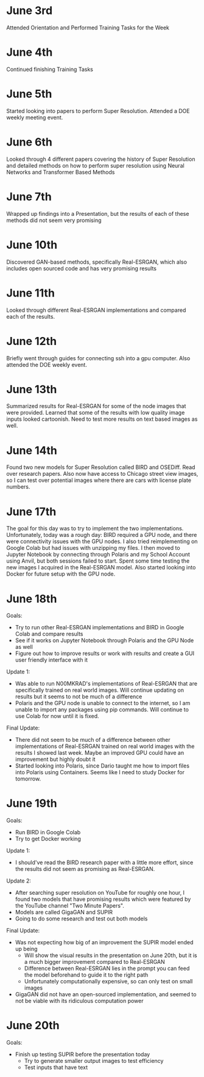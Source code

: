 # June 3rd

Attended Orientation and Performed Training Tasks for the Week

# June 4th

Continued finishing Training Tasks

# June 5th

Started looking into papers to perform Super Resolution. Attended a DOE weekly meeting event.

# June 6th

Looked through 4 different papers covering the history of Super Resolution and detailed methods on  how to perform super resolution using Neural Networks and Transformer Based Methods

# June 7th 

Wrapped up findings into a Presentation, but the results of each of these methods did not seem very promising

# June 10th

Discovered GAN-based methods, specifically Real-ESRGAN, which also includes open sourced code and has very promising results

# June 11th

Looked through different Real-ESRGAN implementations and compared each of the results. 

# June 12th

Briefly went through guides for connecting ssh into a gpu computer. Also attended the DOE weekly event.

# June 13th

Summarized results for Real-ESRGAN for some of the node images that were provided. Learned that some of the results with low quality image inputs looked cartoonish. Need to test more results on text based images as well.

# June 14th

Found two new models for Super Resolution called BIRD and OSEDiff. Read over research papers. Also now have access to Chicago street view images, so I can test over potential images where there are cars with license plate numbers.

# June 17th

The goal for this day was to try to implement the two implementations. Unfortunately, today was a rough day: BIRD required a GPU node, and there were connectivity issues with the GPU nodes. I also tried reimplementing on Google Colab but had issues with unzipping my files. I then moved to Jupyter Notebook by connecting through Polaris and my School Account using Anvil, but both sessions failed to start. Spent some time testing the new images I acquired in the Real-ESRGAN model. Also started looking into Docker for future setup with the GPU node.

# June 18th

Goals:
- Try to run other Real-ESRGAN implementations and BIRD in Google Colab and compare results
- See if it works on Jupyter Notebook through Polaris and the GPU Node as well
- Figure out how to improve results or work with results and create a GUI user friendly interface with it

Update 1:
- Was able to run N00MKRAD's implementations of Real-ESRGAN that are specifically trained on real world images. Will continue updating on results but it seems to not be much of a difference
- Polaris and the GPU node is unable to connect to the internet, so I am unable to import any packages using pip commands. Will continue to use Colab for now until it is fixed.

Final Update:
- There did not seem to be much of a difference between other implementations of Real-ESRGAN trained on real world images with the results I showed last week. Maybe an improved GPU could have an improvement but highly doubt it
- Started looking into Polaris, since Dario taught me how to import files into Polaris using Containers. Seems like I need to study Docker for tomorrow.

# June 19th

Goals:
- Run BIRD in Google Colab
- Try to get Docker working

Update 1:
- I should've read the BIRD research paper with a little more effort, since the results did not seem as promising as Real-ESRGAN.

Update 2:
- After searching super resolution on YouTube for roughly one hour, I found two models that have promising results which were featured by the YouTube channel "Two Minute Papers".
- Models are called GigaGAN and SUPIR
- Going to do some research and test out both models

Final Update:
- Was not expecting how big of an improvement the SUPIR model ended up being
  - Will show the visual results in the presentation on June 20th, but it is a much bigger improvement compared to Real-ESRGAN
  - Difference between Real-ESRGAN lies in the prompt you can feed the model beforehand to guide it to the right path
  - Unfortunately computationally expensive, so can only test on small images
- GigaGAN did not have an open-sourced implementation, and seemed to not be viable with its ridiculous computation power

# June 20th

Goals:
- Finish up testing SUPIR before the presentation today
  - Try to generate smaller output images to test efficiency
  - Test inputs that have text
